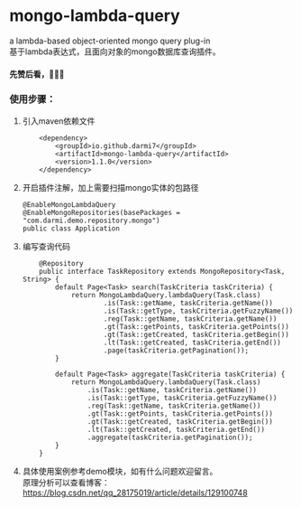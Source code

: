 # mongo-lambda-query
a lambda-based object-oriented mongo query plug-in <br>
基于lambda表达式，且面向对象的mongo数据库查询插件。<br>
#### 先赞后看，🌟🌟🌟
### 使用步骤：
1. 引入maven依赖文件
    ```
        <dependency>
            <groupId>io.github.darmi7</groupId>
            <artifactId>mongo-lambda-query</artifactId>
            <version>1.1.0</version>
        </dependency>
2. 开启插件注解，加上需要扫描mongo实体的包路径
    ``` 
    @EnableMongoLambdaQuery
    @EnableMongoRepositories(basePackages = "com.darmi.demo.repository.mongo")
    public class Application
3. 编写查询代码
    ```
        @Repository
        public interface TaskRepository extends MongoRepository<Task, String> {
            default Page<Task> search(TaskCriteria taskCriteria) {
                return MongoLambdaQuery.lambdaQuery(Task.class)
                        .is(Task::getName, taskCriteria.getName())
                        .is(Task::getType, taskCriteria.getFuzzyName())
                        .reg(Task::getName, taskCriteria.getName())
                        .gt(Task::getPoints, taskCriteria.getPoints())
                        .gt(Task::getCreated, taskCriteria.getBegin())
                        .lt(Task::getCreated, taskCriteria.getEnd())
                        .page(taskCriteria.getPagination());
            }
        
            default Page<Task> aggregate(TaskCriteria taskCriteria) {
                return MongoLambdaQuery.lambdaQuery(Task.class)
                    .is(Task::getName, taskCriteria.getName())
                    .is(Task::getType, taskCriteria.getFuzzyName())
                    .reg(Task::getName, taskCriteria.getName())
                    .gt(Task::getPoints, taskCriteria.getPoints())
                    .gt(Task::getCreated, taskCriteria.getBegin())
                    .lt(Task::getCreated, taskCriteria.getEnd())
                    .aggregate(taskCriteria.getPagination());
            }
        }
4. 具体使用案例参考demo模块，如有什么问题欢迎留言。<br>
原理分析可以查看博客：https://blog.csdn.net/qq_28175019/article/details/129100748

